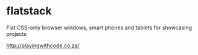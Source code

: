 # flatstack

Flat CSS-only browser windows, smart phones and tablets for showcasing projects

http://playingwithcode.co.za/
